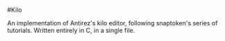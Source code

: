 #Kilo

An implementation of Antirez's kilo editor, following snaptoken's series of tutorials. Written entirely in C, in a single file.

